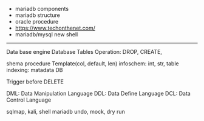 * mariadb components
* mariadb structure
* oracle procedure
* https://www.techonthenet.com/
* mariadb/mysql new shell

---


Data base engine
Database
Tables
Operation: DROP, CREATE, 

shema
procedure
Template(col, default, len)
infoschem: int, str, table 
indexing: matadata DB



Trigger before DELETE

DML: Data Manipulation Language
DDL: Data Define Language
DCL: Data Control Language

sqlmap, kali, shell
mariadb
undo, mock, dry run
